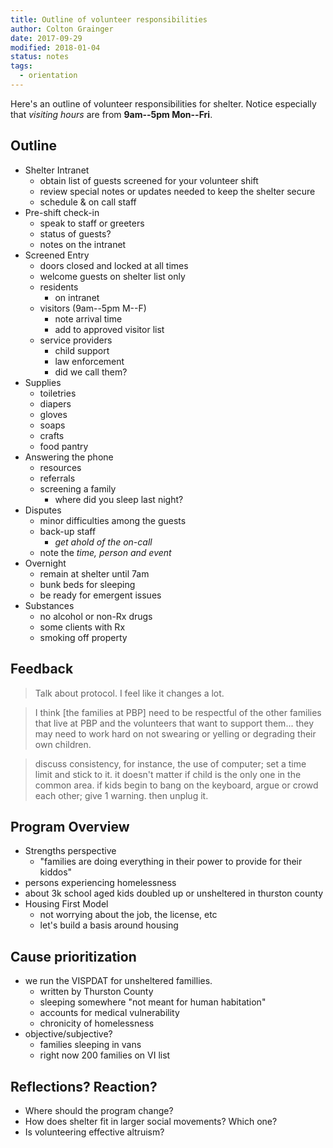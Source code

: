 ```yaml
---
title: Outline of volunteer responsibilities
author: Colton Grainger
date: 2017-09-29
modified: 2018-01-04
status: notes
tags:
  - orientation 
---
```


Here's an outline of volunteer responsibilities for shelter. Notice especially that *visiting hours* are from __9am--5pm Mon--Fri__. 

## Outline

- Shelter Intranet
	- obtain list of guests screened for your volunteer shift
	- review special notes or updates needed to keep the shelter secure
	- schedule & on call staff
- Pre-shift check-in
	- speak to staff or greeters
	- status of guests?
	- notes on the intranet
- Screened Entry
	- doors closed and locked at all times
	- welcome guests on shelter list only
	- residents
		- on intranet
	- visitors (9am--5pm M--F)
		- note arrival time
		- add to approved visitor list
	- service providers
		- child support
		- law enforcement
		- did we call them?
- Supplies
	- toiletries
	- diapers
	- gloves
	- soaps
	- crafts
	- food pantry
- Answering the phone
	- resources
	- referrals
	- screening a family
		- where did you sleep last night?
- Disputes
	- minor difficulties among the guests
	- back-up staff 
		- *get ahold of the on-call*
	- note the *time, person and event*
- Overnight
	- remain at shelter until 7am
	- bunk beds for sleeping
	- be ready for emergent issues
- Substances
	- no alcohol or non-Rx drugs
	- some clients with Rx
	- smoking off property

## Feedback

> Talk about protocol. I feel like it changes a lot.

> I think [the families at PBP] need to be respectful of the other families that live at PBP and the volunteers that want to support them... they may need to work hard on not swearing or yelling or degrading their own children. 

> discuss consistency, for instance, the use of computer; set a time limit and stick to it. it doesn't matter if child is the only one in the common area. if 
kids begin to bang on the keyboard, argue or crowd each other; give 1 warning. then unplug it.

## Program Overview 

- Strengths perspective
	- "families are doing everything in their power to provide for their kiddos"
- persons experiencing homelessness
- about 3k school aged kids doubled up or unsheltered in thurston county
- Housing First Model
	- not worrying about the job, the license, etc
	- let's build a basis around housing

## Cause prioritization

- we run the VISPDAT for unsheltered famillies.
	- written by Thurston County
	- sleeping somewhere "not meant for human habitation"
	- accounts for medical vulnerability
	- chronicity of homelessness
- objective/subjective?
	- families sleeping in vans
	- right now 200 families on VI list

## Reflections? Reaction?

- Where should the program change?
- How does shelter fit in larger social movements? Which one?
- Is volunteering effective altruism?
